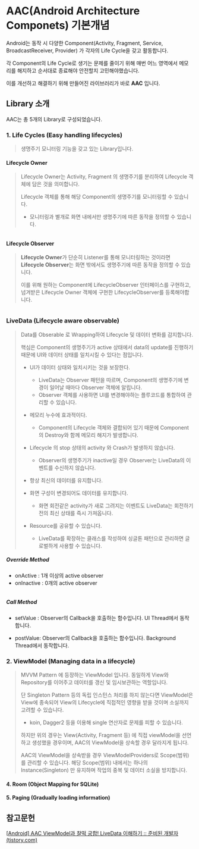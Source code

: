 # AAC(Android Architecture Componets) 기본개념

Android는 동작 시 다양한 Component(Activity, Fragment, Service, BroadcastReceiver, Provider) 가 각자의 Life Cycle을 갖고 활동합니다.

각 Component의 Life Cycle로 생기는 문제를 줄이기 위해 매번 어느 영역에서 메모리를 해지하고 순서대로 종료해야 안전할지 고민해야했습니다.

이를 개선하고 해결하기 위해 만들어진 라이브러리가 바로 **AAC** 입니다.

  

## Library 소개

AAC는 총 5개의 Library로 구성되었습니다.

### 1. Life Cycles (Easy handling lifecycles)

> 생명주기 모니터링 기능을 갖고 있는 Library입니다.



#### Lifecycle Owner

> Lifecycle Owner는 Activity, Fragment 의 생명주기를 분리하여 Lifecycle 객체에 담은 것을 의미합니다.
>
> Lifecycle 객체를 통해 해당 Component의 생명주기를 모니터링할 수 있습니다.
>
> - 모니터링과 별개로 화면 내에서만 생명주기에 따른 동작을 정의할 수 있습니다.

```

```

#### Lifecycle Observer

> **Lifecycle Owner**가 단순히 Listener를 통해 모니터링하는 것이라면 **Lifecycle Observer**는 화면 밖에서도 생명주기에 따른 동작을 정의할 수 있습니다.
>
> 이를 위해 원하는 Component에 LifecycleObserver 인터페이스를 구현하고, 넘겨받은 Lifecycle Owner 객체에 구현한 LifecycleObserver를 등록해야합니다.

```

```

   

### LiveData (Lifecycle aware observable)

> Data를 Obserable 로 Wrapping하여 Lifecycle 및 데이터 변화를 감지합니다.
>
> 핵심은 Component의 생명주기가 active 상태에서 data의 update를 진행하기 때문에 UI와 데이터 상태를 일치시킬 수 있다는 점입니다.
>
> - UI가 데이터 상태와 일치시키는 것을 보장한다.
>   - LiveData는 Observer 패턴을 따르며, Component의 생명주기에 변경이 일어날 때마다 Observer 객체에 알립니다.
>   - Observer 객체를 사용하면 UI를 변경해야하는 플루코드를 통합하여 관리할 수 있습니다.
>
> - 메모리 누수에 효과적이다.
>   - Component의 Lifecycle 객체와 결합되어 있기 때문에 Component의 Destroy와 함께 메모리 해지가 발생합니다.
> - Lifecycle 의 stop 상태의 activity 와 Crash가 발생하지 않습니다.
>   - Observer의 생명주기가 inactive일 경우 Observer는 LiveData의 이벤트를 수신하지 않습니다.
> - 항상 최신의 데이터를 유지합니다.
> - 화면 구성이 변경되어도 데이터를 유지합니다.
>   - 화면 회전같은 activity가 새로 그려지는 이벤트도 LiveData는 회전하기 전의 최신 상태를 즉시 가져옵니다.
> - Resource를 공유할 수 있습니다.
>   - LiveData를 확장하는 클래스를 작성하여 싱글톤 패턴으로 관리하면 글로벌하게 사용할 수 있습니다.

##### Override Method

- onActive : 1개 이상의 active observer
- onInactive :  0개의 active observer

```

```

##### Call Method

- setValue :  Observer의 Callback을 호출하는 함수입니다.  UI Thread에서 동작합니다.

- postValue: Observer의 Callback을 호출하는 함수입니다.  Background Thread에서 동작합니다.



### 2. ViewModel (Managing data in a lifecycle)

> MVVM Pattern 에 등장하는 ViewModel 입니다. 동일하게 View와 Repository를 이어주고 데이터를 갱신 및 임시보관하는 역할입니다.
>
> 단 Singleton Pattern 등의 독립 인스턴스 처리를 하지 않는다면 ViewModel은 View에 종속되어 View의 Lifecycle에 직접적인 영향을 받을 것이며 소실까지 고려할 수 있습니다.
>
> - koin, Dagger2 등을 이용해 single 연산자로 문제를 피할 수 있습니다.
>
> 하지만 위의 경우는 View(Activity, Fragment 등) 에 직접 viewModel을 선언하고 생성했을 경우이며, AAC의 ViewModel을 상속할 경우 달라지게 됩니다.
>
> AAC의 ViewModel을 상속받을 경우 ViewModelProviders로 Scope(범위)를 관리할 수 있습니다. 
> 해당 Scope(범위) 내에서는 하나의 Instance(Singleton) 만 유지하며 작업의 중복 및 데이터 소실을 방지합니다.

#### 4. Room (Object Mapping for SQLite)

#### 5. Paging (Gradually loading information)



## 참고문헌

[[Android\] AAC ViewModel과 찰떡 궁합! LiveData 이해하기 :: 준비된 개발자 (tistory.com)](https://readystory.tistory.com/101)